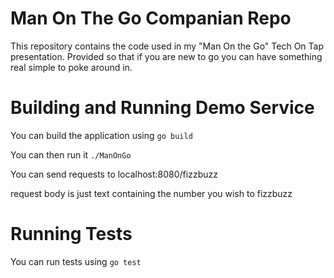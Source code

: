 # Man On The Go Companian Repo

This repository contains the code used in my "Man On the Go" Tech On Tap presentation. Provided so that if you are new to go you can have something real simple to poke around in.

# Building and Running Demo Service

You can build the application using
`go build`

You can then run it
`./ManOnGo`

You can send requests to localhost:8080/fizzbuzz

request body is just text containing the number you wish to fizzbuzz

# Running Tests

You can run tests using 
`go test`